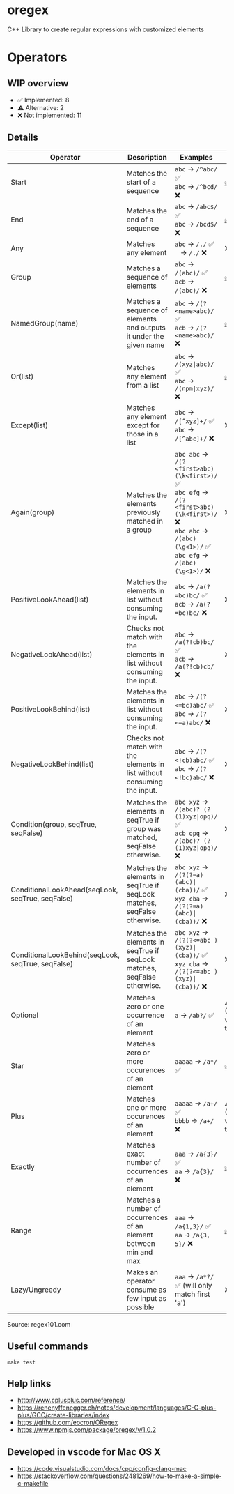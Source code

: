 # oregex

C++ Library to create regular expressions with customized elements

# Operators

## WIP overview

- :white_check_mark: Implemented: 8
- :warning: Alternative: 2
- :x: Not implemented: 11

## Details

|Operator|Description|Examples|Status|
|--------|-----------|--------|------|
|Start   |Matches the start of a sequence|`abc` -> `/^abc/` :white_check_mark:<br>`abc` -> `/^bcd/` :x: | [:white_check_mark:](https://github.com/davizuku/oregex/blob/master/src/Matchers/StarMatcher.hpp)|
|End     |Matches the end of a sequence|`abc` -> `/abc$/` :white_check_mark:<br>`abc` -> `/bcd$/` :x: | [:white_check_mark:](https://github.com/davizuku/oregex/blob/master/src/Matchers/EndMatcher.hpp)|
|Any     |Matches any element|`abc` -> `/./` :white_check_mark:<br>` ` -> `/./` :x: | :x:|
|Group   |Matches a sequence of elements|`abc` -> `/(abc)/` :white_check_mark:<br>`acb` -> `/(abc)/` :x: | [:white_check_mark:](https://github.com/davizuku/oregex/blob/master/src/Matchers/GroupMatcher.hpp)|
|NamedGroup(name)   |Matches a sequence of elements and outputs it under the given name|`abc` -> `/(?<name>abc)/` :white_check_mark:<br>`acb` -> `/(?<name>abc)/` :x: | [:white_check_mark:](https://github.com/davizuku/oregex/blob/master/src/Matchers/NamedGroupMatcher.hpp)|
|Or(list)       |Matches any element from a list|`abc` -> `/(xyz\|abc)/` :white_check_mark:<br>`abc` -> `/(npm\|xyz)/` :x: | [:white_check_mark:](https://github.com/davizuku/oregex/blob/master/src/Matchers/OrMatcher.hpp)|
|Except(list)   |Matches any element except for those in a list|`abc` -> `/[^xyz]+/` :white_check_mark:<br>`abc` -> `/[^abc]+/` :x:| :x:|
|Again(group)   |Matches the elements previously matched in a group|`abc abc` -> `/(?<first>abc) (\k<first>)/` :white_check_mark:<br>`abc efg` -> `/(?<first>abc) (\k<first>)/` :x:<br>`abc abc` -> `/(abc) (\g<1>)/` :white_check_mark:<br>`abc efg` -> `/(abc) (\g<1>)/` :x:| :x:|
|PositiveLookAhead(list)    |Matches the elements in list without consuming the input.| `abc` -> `/a(?=bc)bc/` :white_check_mark:<br>`acb` -> `/a(?=bc)bc/` :x: | :x:|
|NegativeLookAhead(list)    |Checks not match with the elements in list without consuming the input.| `abc` -> `/a(?!cb)bc/` :white_check_mark:<br>`acb` -> `/a(?!cb)cb/` :x: | :x:|
|PositiveLookBehind(list)    |Matches the elements in list without consuming the input.| `abc` -> `/(?<=bc)abc/` :white_check_mark:<br>`abc` -> `/(?<=a)abc/` :x: | :x:|
|NegativeLookBehind(list)    |Checks not match with the elements in list without consuming the input.| `abc` -> `/(?<!cb)abc/` :white_check_mark:<br>`abc` -> `/(?<!bc)abc/` :x: | :x:|
|Condition(group, seqTrue, seqFalse)    |Matches the elements in seqTrue if group was matched, seqFalse otherwise.| `abc xyz` -> `/(abc)? (?(1)xyz\|opq)/` :white_check_mark:<br>`acb opq` -> `/(abc)? (?(1)xyz\|opq)/` :x: | :x:|
|ConditionalLookAhead(seqLook, seqTrue, seqFalse)  |Matches the elements in seqTrue if seqLook matches, seqFalse otherwise.| `abc xyz` -> `/(?(?=a)(abc)\|(cba))/` :white_check_mark:<br>`xyz cba` -> `/(?(?=a)(abc)\|(cba))/` :x: | :x:|
|ConditionalLookBehind(seqLook, seqTrue, seqFalse)  |Matches the elements in seqTrue if seqLook matches, seqFalse otherwise.| `abc xyz` -> `/(?(?<=abc )(xyz)\|(cba))/` :white_check_mark:<br>`xyz cba` -> `/(?(?<=abc )(xyz)\|(cba))/` :x: | :x:|
|Optional   |Matches zero or one occurrence of an element| `a` -> `/ab?/` :white_check_mark: | :warning: ([RangeMatcher]((https://github.com/davizuku/oregex/blob/master/src/Matchers/RangeMatcher.hpp)) would do the trick)|
|Star   |Matches zero or more occurences of an element|`aaaaa` -> `/a*/` :white_check_mark: | [:white_check_mark:](https://github.com/davizuku/oregex/blob/master/src/Matchers/StarMatcher.hpp)|
|Plus   |Matches one or more occurences of an element|`aaaaa` -> `/a+/` :white_check_mark:<br>`bbbb` -> `/a+/` :x: | :warning: ([RangeMatcher]((https://github.com/davizuku/oregex/blob/master/src/Matchers/RangeMatcher.hpp)) would do the trick)|
|Exactly |Matches exact number of occurrences of an element|`aaa` -> `/a{3}/` :white_check_mark:<br>`aa` -> `/a{3}/` :x: | [:white_check_mark:](https://github.com/davizuku/oregex/blob/master/src/Matchers/ExactlyMatcher.hpp)|
|Range |Matches a number of occurrences of an element between min and max|`aaa` -> `/a{1,3}/` :white_check_mark:<br>`aa` -> `/a{3, 5}/` :x: | [:white_check_mark:](https://github.com/davizuku/oregex/blob/master/src/Matchers/RangeMatcher.hpp)|
|Lazy/Ungreedy |Makes an operator consume as few input as possible|`aaa` -> `/a*?/` :white_check_mark: (will only match first 'a')| :x:


Source: regex101.com

## Useful commands

```
make test
```

## Help links

- http://www.cplusplus.com/reference/
- https://renenyffenegger.ch/notes/development/languages/C-C-plus-plus/GCC/create-libraries/index
- https://github.com/eocron/ORegex
- https://www.npmjs.com/package/oregex/v/1.0.2


## Developed in vscode for Mac OS X

- https://code.visualstudio.com/docs/cpp/config-clang-mac
- https://stackoverflow.com/questions/2481269/how-to-make-a-simple-c-makefile
